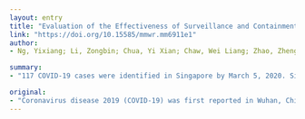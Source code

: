 ```yaml
---
layout: entry
title: "Evaluation of the Effectiveness of Surveillance and Containment Measures for the First 100 Patients with COVID-19 in Singapore - January 2-February 29, 2020"
link: "https://doi.org/10.15585/mmwr.mm6911e1"
author:
- Ng, Yixiang; Li, Zongbin; Chua, Yi Xian; Chaw, Wei Liang; Zhao, Zheng; Er, Benjamin; Pung, Rachael; Chiew, Calvin J.; Lye, David C.; Heng, Derrick; Lee, Vernon J.

summary:
- "117 COVID-19 cases were identified in Singapore by March 5, 2020. Singapore adopted a multipronged surveillance strategy. Containment measures, including patient isolation and quarantine, active monitoring of contacts, border controls, and community education and precautions, were performed to minimize disease spread. 117 cases had been identified by the primary means by which they were detected in Singapore. The report analyzes the first 100 COV-19 patients in Singapore to determine the effectiveness of the surveillance and containment measures."

original:
- "Coronavirus disease 2019 (COVID-19) was first reported in Wuhan, China, in December 2019, and has since spread globally, resulting in >95,000 confirmed COVID-19 cases worldwide by March 5, 2020 (1). Singapore adopted a multipronged surveillance strategy that included applying the case definition at medical consults, tracing contacts of patients with laboratory-confirmed COVID-19, enhancing surveillance among different patient groups (all patients with pneumonia, hospitalized patients in intensive care units [ICUs] with possible infectious diseases, primary care patients with influenza-like illness, and deaths from possible infectious etiologies), and allowing clinician discretion (i.e., option to order a test based on clinical suspicion, even if the case definition was not met) to identify COVID-19 patients. Containment measures, including patient isolation and quarantine, active monitoring of contacts, border controls, and community education and precautions, were performed to minimize disease spread. As of March 5, 2020, a total of 117 COVID-19 cases had been identified in Singapore. This report analyzes the first 100 COVID-19 patients in Singapore to determine the effectiveness of the surveillance and containment measures. COVID-19 patients were classified by the primary means by which they were detected. Application of the case definition and contact tracing identified 73 patients, 16 were detected by enhanced surveillance, and 11 were identified by laboratory testing based on providers' clinical discretion. Effectiveness of these measures was assessed by calculating the 7-day moving average of the interval from symptom onset to isolation in hospital or quarantine, which indicated significant decreasing trends for both local and imported COVID-19 cases. Rapid identification and isolation of cases, quarantine of close contacts, and active monitoring of other contacts have been effective in suppressing expansion of the outbreak and have implications for other countries experiencing outbreaks."
---
```


